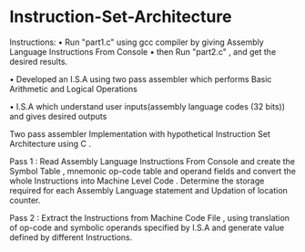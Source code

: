 # Instruction-Set-Architecture

Instructions:
	• Run "part1.c" using gcc compiler by giving Assembly Language Instructions From Console
	• then Run "part2.c" , and get the desired results.
	
	
	
	
• 	Developed an I.S.A using two pass assembler which performs 
	Basic Arithmetic and Logical Operations
	
• 	I.S.A which understand user inputs(assembly language codes (32 bits)) and gives desired outputs


Two pass assembler Implementation with hypothetical Instruction Set Architecture using C .

Pass 1 : 	Read Assembly Language Instructions From Console and create the Symbol Table , mnemonic op-code table and operand fields
			and convert the whole Instructions into Machine Level Code .
			Determine the storage required for each Assembly Language statement and Updation of location counter.
			
Pass 2 :	Extract the Instructions from Machine Code File , using translation of op-code and symbolic operands specified by I.S.A
			and generate value defined by different Instructions.


